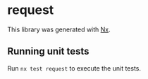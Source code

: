 # request

This library was generated with [Nx](https://nx.dev).

## Running unit tests

Run `nx test request` to execute the unit tests.
